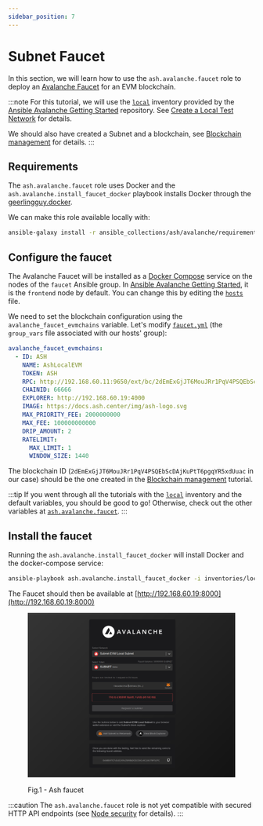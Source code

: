 ```yaml
---
sidebar_position: 7
---
```


# Subnet Faucet

In this section, we will learn how to use the `ash.avalanche.faucet` role to deploy an [Avalanche Faucet](https://github.com/ava-labs/avalanche-faucet) for an EVM blockchain.

:::note
For this tutorial, we will use the [`local`](https://github.com/AshAvalanche/ansible-avalanche-getting-started/tree/main/inventories/local) inventory provided by the [Ansible Avalanche Getting Started](https://github.com/AshAvalanche/ansible-avalanche-getting-started) repository. See [Create a Local Test Network](./local-test-network) for details.

We should also have created a Subnet and a blockchain, see [Blockchain management](./blockchain-management) for details.
:::

## Requirements

The `ash.avalanche.faucet` role uses Docker and the `ash.avalanche.install_faucet_docker` playbook installs Docker through the [geerlingguy.docker](https://galaxy.ansible.com/geerlingguy/docker).

We can make this role available locally with:

```bash
ansible-galaxy install -r ansible_collections/ash/avalanche/requirements.yml
```

## Configure the faucet

The Avalanche Faucet will be installed as a [Docker Compose](https://docs.docker.com/compose/) service on the nodes of the `faucet` Ansible group. In [Ansible Avalanche Getting Started](https://github.com/AshAvalanche/ansible-avalanche-getting-started), it is the `frontend` node by default. You can change this by editing the [`hosts`](https://github.com/AshAvalanche/ansible-avalanche-getting-started/blob/main/inventories/local/hosts) file.

We need to set the blockchain configuration using the `avalanche_faucet_evmchains` variable. Let's modify [`faucet.yml`](https://github.com/AshAvalanche/ansible-avalanche-getting-started/tree/main/inventories/local/group_vars/faucet.yml) (the `group_vars` file associated with our hosts' group):

```yaml title="inventories/local/group_vars/faucet.yml"
avalanche_faucet_evmchains:
  - ID: ASH
    NAME: AshLocalEVM
    TOKEN: ASH
    RPC: http://192.168.60.11:9650/ext/bc/2dEmExGjJT6MouJRr1PqV4PSQEbScDAjKuPtT6pgqYR5xdUuac/rpc
    CHAINID: 66666
    EXPLORER: http://192.168.60.19:4000
    IMAGE: https://docs.ash.center/img/ash-logo.svg
    MAX_PRIORITY_FEE: 2000000000
    MAX_FEE: 100000000000
    DRIP_AMOUNT: 2
    RATELIMIT:
      MAX_LIMIT: 1
      WINDOW_SIZE: 1440
```

The blockchain ID (`2dEmExGjJT6MouJRr1PqV4PSQEbScDAjKuPtT6pgqYR5xdUuac` in our case) should be the one created in the [Blockchain management](./blockchain-management) tutorial.

:::tip
If you went through all the tutorials with the [`local`](https://github.com/AshAvalanche/ansible-avalanche-getting-started/tree/main/inventories/local) inventory and the default variables, you should be good to go! Otherwise, check out the other variables at [`ash.avalanche.faucet`](/docs/toolkit/ansible-avalanche-collection/reference/roles/avalanche-faucet).
:::

## Install the faucet

Running the `ash.avalanche.install_faucet_docker` will install Docker and the docker-compose service:

```bash
ansible-playbook ash.avalanche.install_faucet_docker -i inventories/local
```

The Faucet should then be available at [http://192.168.60.19:8000](http://192.168.60.19:8000)

<figure>

![Ash faucet](/img/ash-faucet.png)

<figcaption style={{textAlign: 'center'}}>Fig.1 - Ash faucet</figcaption>
</figure>

:::caution
The `ash.avalanche.faucet` role is not yet compatible with secured HTTP API endpoints (see [Node security](./node-security) for details).
:::
